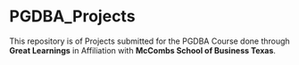 # PGDBA_Projects
This repository is of Projects submitted for the PGDBA Course done through **Great Learnings** in Affiliation with **McCombs School of Business Texas**.
